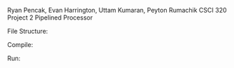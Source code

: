 Ryan Pencak, Evan Harrington, Uttam Kumaran, Peyton Rumachik
CSCI 320 Project 2
Pipelined Processor

File Structure:

Compile:

Run:
